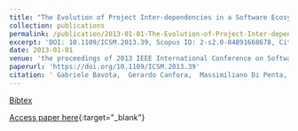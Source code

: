 ```yaml
---
title: "The Evolution of Project Inter-dependencies in a Software Ecosystem: The Case of Apache"
collection: publications
permalink: /publication/2013-01-01-The-Evolution-of-Project-Inter-dependencies-in-a-Software-Ecosystem-The-Case-of-Apache
excerpt: 'DOI: 10.1109/ICSM.2013.39, Scopus ID: 2-s2.0-84891668678, Cited by: 36'
date: 2013-01-01
venue: 'the proceedings of 2013 IEEE International Conference on Software Maintenance, Eindhoven, The Netherlands, September 22-28, 2013'
paperurl: 'https://doi.org/10.1109/ICSM.2013.39'
citation: ' Gabriele Bavota,  Gerardo Canfora,  Massimiliano Di Penta,  Rocco Oliveto,  Sebastiano Panichella, &quot;The Evolution of Project Inter-dependencies in a Software Ecosystem: The Case of Apache.&quot; the proceedings of 2013 IEEE International Conference on Software Maintenance, Eindhoven, The Netherlands, September 22-28, 2013, 2013.'
---
```

[Bibtex](https://dblp.org/rec/bib/conf/icsm/BavotaCPOP13a)

[Access paper here](https://doi.org/10.1109/ICSM.2013.39){:target="_blank"}
